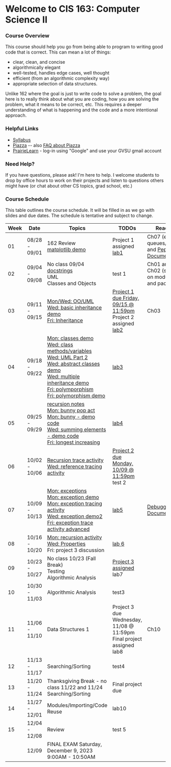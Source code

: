 # Welcome to CIS 163:  Computer Science II

### Course Overview
This course should help you go from being able to program to writing good code that is correct.
This can mean a lot of things:
* clear, clean, and concise
* algorithmically elegant
* well-tested, handles edge cases, well thought
* efficient (from an algorithmic complexity way)
* appropriate selection of data structures.

Unlike 162 where the goal is just to write code to solve a problem, the goal here is to really think about
what you are coding, how you are solving the problem, what it means to be correct, etc.
This requires a deeper understanding
of what is happening and the code and a more intentional approach.

### Helpful Links

* [Syllabus](syllabus.md)
* [Piazza](https://piazza.com/gvsu/fall2023/cis16302/home) -- also [FAQ about Piazza](piazza-faq.md)
* [PrairieLearn](https://us.prairielearn.com/pl/course_instance/141391) - log-in
  using "Google" and use your GVSU gmail account

### Need Help?
If you have questions, please ask!  I'm here to help.  I welcome students
to drop by office hours to work on their projects and
listen to questions others might have (or chat
about other CS topics, grad school, etc.)

### Course Schedule
This table outlines the course schedule.  It will be filled in
as we go with slides and due dates.  The schedule is tentative and subject to change.

| Week | Date          | Topics | TODOs | Reading |
| ---- | ------------- | ------ | ----- | ------- |
|  01  | 08/28 - 09/01 | 162 Review <br> [matplotlib demo](misc-files/lec-demos/plotting.py)  | Project 1 assigned <br> [lab1](misc-files/lab1/lab1.md) | Ch07 (except queues/stacks) and [Pep8 Documentation](https://peps.python.org/pep-008) |
|  02  | 09/04 - 09/08 | No class 09/04 <br> [docstrings](lec-notes/lec04-pep.pdf) <br> UML <br> Classes and Objects | test 1 | Ch01 and Ch02 (skip sec on modules and packages) |
|  03  | 09/11 - 09/15 | [Mon/Wed:  OO/UML](lec-notes/lec05-oo.pdf) <br> [Wed: basic inheritance demo](misc-files/lec-demos/oo-inheritance/basic-inheritance-demo.py) <br> [Fri: Inheritance](lec-notes/lec06-inheritance.pdf)  | [Project 1 due Friday, 09/15 @ 11:59pm](https://us.prairielearn.com/pl/course_instance/141391/assessment/2362787) <br> Project 2 assigned <br> [lab2](misc-files/lab2/lab2.md) | Ch03 |
|  04  | 09/18 - 09/22 | [Mon: classes demo](misc-files/lec-demos/oo-inheritance/classes.py) <br> [Wed: class methods/variables](lec-notes/lec07-class-variables-methods.pdf) <br> [Wed: UML Part 2](lec-notes/lec07-uml-part2.pdf) <br> [Wed: abstract classes demo](misc-files/lec-demos/oo-inheritance/abstract-classes.py) <br> [Wed: multiple inheritance demo](misc-files/lec-demos/oo-inheritance/multiple-inheritance.py) <br> [Fri: polymporphism](lec-notes/lec08-polymorphism.pdf) <br> [Fri: polymorphism demo](misc-files/lec-demos/oo-inheritance/inheritance.py) | [lab3](https://us.prairielearn.com/pl/course_instance/141391/assessment/2367140) |  |
|  05  | 09/25 - 09/29 | [recursion notes](lec-notes/lec09-recursion.pdf) <br> [Mon: bunny pop act](misc-files/recursion/recursion.md) <br> [Mon: bunny - demo code](misc-files/lec-demos/recursion/bunny-population.py) <br> [Wed: summing elements - demo code](misc-files/lec-demos/recursion/summing-elements.py) <br> [Fri: longest increasing](misc-files/lec-demos/recursion/longest-increasing.py) | [lab4](https://us.prairielearn.com/pl/course_instance/141391/assessment/2368559) |  |
|  06  | 10/02 - 10/06 | [Recursion trace activity](misc-files/recursion/trace-activity.md) <br> [Wed: reference tracing activity](misc-files/references/reference-tracing-activity.md) | [Project 2 due Monday, 10/09 @ 11:59pm](https://us.prairielearn.com/pl/course_instance/141391/assessment/2367933)  <br> test 2 | |  
|  07  | 10/09 - 10/13 | [Mon: exceptions](lec-notes/lec10-exceptions.pdf) <br> [Mon: exception demo](misc-files/exceptions/demo.py) <br> [Mon: exception tracing activity](misc-files/exceptions/trace-activity.md) <br> [Wed: exception demo2](misc-files/exceptions/demo2.py) <br> [Fri: exception trace activity advanced](misc-files/exceptions/trace-activity-advanced.md) | [lab5](https://us.prairielearn.com/pl/course_instance/141391/assessment/2371463) | [Debugger Documentation](https://docs.python.org/3/library/pdb.html)  |
|  08  | 10/16 - 10/20 | [Mon: recursion activity](https://github.com/cis163-gvsu/f23-classmaterial/blob/main/misc-files/recursion/trace-activity-2.md) <br> [Wed: Properties](lec-notes/lec12-properties.pdf) <br> Fri: project 3 discussion | [lab 6](https://us.prairielearn.com/pl/course_instance/141391/assessment/2372486) | |
|  09  | 10/23 - 10/27 | No class 10/23 (Fall Break) <br> Testing <br> Algorithmic Analysis | [Project 3 assigned](https://us.prairielearn.com/pl/course_instance/141391/assessment/2373674) <br> lab7 | |
|  10  | 10/30 - 11/03 | Algorithmic Analysis | test3 |  |
|  11  | 11/06 - 11/10 | Data Structures 1 | Project 3 due Wednesday, 11/08 @ 11:59pm <br> Final project assigned <br> lab8 | Ch10 |
|  12  | 11/13 - 11/17 | Searching/Sorting | test4 | |
|  13  | 11/20 - 11/24 | Thanksgiving Break - no class 11/22 and 11/24 <br> Searching/Sorting | Final project due | |
|  14  | 11/27 - 12/01 | Modules/Importing/Code Reuse | lab10 | |
|  15  | 12/04 - 12/08 | Review | test 5 | | 
|      | 12/09         | FINAL EXAM Saturday, December 9, 2023 <br> 9:00AM - 10:50AM |  |  |
